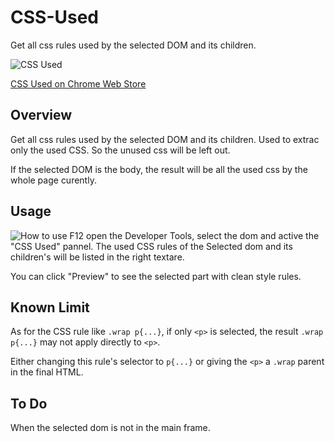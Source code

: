 # CSS-Used

Get all css rules used by the selected DOM and its children.

![CSS Used](http://ww1.sinaimg.cn/large/4e71f332gw1et7h243kgqj203k03ka9v.jpg)

[CSS Used on Chrome Web Store](https://chrome.google.com/webstore/detail/css-used/cdopjfddjlonogibjahpnmjpoangjfff)

## Overview

Get all css rules used by the selected DOM and its children. Used to extrac only the used CSS. So the unused css will be left out.

If the selected DOM is the body, the result will be all the used css by the whole page curently.

## Usage

![How to use](http://ww2.sinaimg.cn/large/4e71f332gw1et7h0w4hxdg20i20go1kx.gif)
F12 open the Developer Tools, select the dom and active the "CSS Used" pannel. The used CSS rules of the Selected dom and its children's will be listed in the right textare.

You can click "Preview" to see the selected part with clean style rules.

## Known Limit

As for the CSS rule like `.wrap p{...}`, if only `<p>` is selected, the result `.wrap p{...}` may not apply directly to `<p>`.

Either changing this rule's selector to `p{...}` or giving the `<p>` a `.wrap` parent in the final HTML.

## To Do

When the selected dom is not in the main frame.